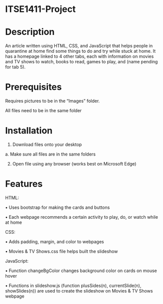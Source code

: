 # ITSE1411-Project
# Description
An article written using HTML, CSS, and JavaScript that helps people in quarantine at home find some things to do and try while stuck at home. It has a homepage linked to 4 other tabs, each with information on movies and TV shows to watch, books to read, games to play, and (name pending for tab 5).

# Prerequisites
Requires pictures to be in the “Images” folder.

All files need to be in the same folder

# Installation
1.	Download files onto your desktop

a.	Make sure all files are in the same folders

2.	Open file using any browser (works best on Microsoft Edge)

# Features
HTML:

•	Uses bootstrap for making the cards and buttons

•	Each webpage recommends a certain activity to play, do,  or watch while at home


CSS:

•	Adds padding, margin, and color to webpages

•	Movies & TV Shows.css file helps built the slideshow


JavaScript:

•	Function changeBgColor changes background color on cards on mouse hover

•	Functions in slideshow.js (function plusSides(n), currentSlide(n), showSlides(n)) are used to create the slideshow on Movies & TV Shows webpage
